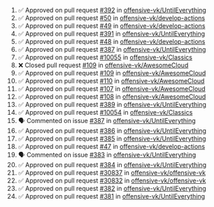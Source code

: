 <!--START_SECTION:activity-->
1. ✅ Approved on pull request [#392](https://github.com/offensive-vk/UntilEverything/pull/392) in [offensive-vk/UntilEverything](https://github.com/offensive-vk/UntilEverything)
2. ✅ Approved on pull request [#50](https://github.com/offensive-vk/develop-actions/pull/50) in [offensive-vk/develop-actions](https://github.com/offensive-vk/develop-actions)
3. ✅ Approved on pull request [#49](https://github.com/offensive-vk/develop-actions/pull/49) in [offensive-vk/develop-actions](https://github.com/offensive-vk/develop-actions)
4. ✅ Approved on pull request [#391](https://github.com/offensive-vk/UntilEverything/pull/391) in [offensive-vk/UntilEverything](https://github.com/offensive-vk/UntilEverything)
5. ✅ Approved on pull request [#48](https://github.com/offensive-vk/develop-actions/pull/48) in [offensive-vk/develop-actions](https://github.com/offensive-vk/develop-actions)
6. ✅ Approved on pull request [#387](https://github.com/offensive-vk/UntilEverything/pull/387) in [offensive-vk/UntilEverything](https://github.com/offensive-vk/UntilEverything)
7. ✅ Approved on pull request [#10055](https://github.com/offensive-vk/Classics/pull/10055) in [offensive-vk/Classics](https://github.com/offensive-vk/Classics)
8. ❌ Closed pull request [#109](https://github.com/offensive-vk/AwesomeCloud/pull/109) in [offensive-vk/AwesomeCloud](https://github.com/offensive-vk/AwesomeCloud)
9. ✅ Approved on pull request [#109](https://github.com/offensive-vk/AwesomeCloud/pull/109) in [offensive-vk/AwesomeCloud](https://github.com/offensive-vk/AwesomeCloud)
10. ✅ Approved on pull request [#110](https://github.com/offensive-vk/AwesomeCloud/pull/110) in [offensive-vk/AwesomeCloud](https://github.com/offensive-vk/AwesomeCloud)
11. ✅ Approved on pull request [#107](https://github.com/offensive-vk/AwesomeCloud/pull/107) in [offensive-vk/AwesomeCloud](https://github.com/offensive-vk/AwesomeCloud)
12. ✅ Approved on pull request [#108](https://github.com/offensive-vk/AwesomeCloud/pull/108) in [offensive-vk/AwesomeCloud](https://github.com/offensive-vk/AwesomeCloud)
13. ✅ Approved on pull request [#389](https://github.com/offensive-vk/UntilEverything/pull/389) in [offensive-vk/UntilEverything](https://github.com/offensive-vk/UntilEverything)
14. ✅ Approved on pull request [#10054](https://github.com/offensive-vk/Classics/pull/10054) in [offensive-vk/Classics](https://github.com/offensive-vk/Classics)
15. 🗣 Commented on issue [#387](https://github.com/offensive-vk/UntilEverything/issues/387) in [offensive-vk/UntilEverything](https://github.com/offensive-vk/UntilEverything)
16. ✅ Approved on pull request [#386](https://github.com/offensive-vk/UntilEverything/pull/386) in [offensive-vk/UntilEverything](https://github.com/offensive-vk/UntilEverything)
17. ✅ Approved on pull request [#385](https://github.com/offensive-vk/UntilEverything/pull/385) in [offensive-vk/UntilEverything](https://github.com/offensive-vk/UntilEverything)
18. ✅ Approved on pull request [#47](https://github.com/offensive-vk/develop-actions/pull/47) in [offensive-vk/develop-actions](https://github.com/offensive-vk/develop-actions)
19. 🗣 Commented on issue [#383](https://github.com/offensive-vk/UntilEverything/issues/383) in [offensive-vk/UntilEverything](https://github.com/offensive-vk/UntilEverything)
20. ✅ Approved on pull request [#384](https://github.com/offensive-vk/UntilEverything/pull/384) in [offensive-vk/UntilEverything](https://github.com/offensive-vk/UntilEverything)
21. ✅ Approved on pull request [#30837](https://github.com/offensive-vk/offensive-vk/pull/30837) in [offensive-vk/offensive-vk](https://github.com/offensive-vk/offensive-vk)
22. ✅ Approved on pull request [#30832](https://github.com/offensive-vk/offensive-vk/pull/30832) in [offensive-vk/offensive-vk](https://github.com/offensive-vk/offensive-vk)
23. ✅ Approved on pull request [#382](https://github.com/offensive-vk/UntilEverything/pull/382) in [offensive-vk/UntilEverything](https://github.com/offensive-vk/UntilEverything)
24. ✅ Approved on pull request [#381](https://github.com/offensive-vk/UntilEverything/pull/381) in [offensive-vk/UntilEverything](https://github.com/offensive-vk/UntilEverything)
<!--END_SECTION:activity-->